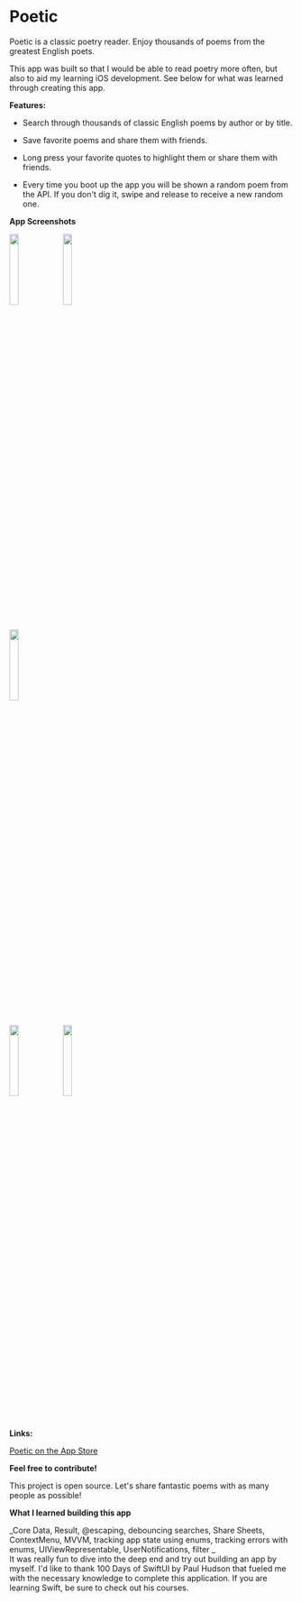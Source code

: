 # Poetic

Poetic is a classic poetry reader. Enjoy thousands of poems from the greatest English poets. 

This app was built so that I would be able to read poetry more often, but also to aid my learning iOS development. 
See below for what was learned through creating this app.

**Features:**

- Search through thousands of classic English poems by author or by title.

- Save favorite poems and share them with friends.

- Long press your favorite quotes to highlight them or share them with friends. 

- Every time you boot up the app you will be shown a random poem from the API. If you don't dig it, swipe and release to receive a new random one. 

**App Screenshots**

<img src="https://github.com/thompson-dean/Poetic/blob/main/Poetic/screenshots/screen08.png" width=18% height=18%>  <img src="https://github.com/thompson-dean/Poetic/blob/main/Poetic/screenshots/screen09.png" width=18% height=18%>  <br> 
<img src="https://github.com/thompson-dean/Poetic/blob/main/Poetic/screenshots/screen10.png" width=18% height=18%> <br> <img src="https://github.com/thompson-dean/Poetic/blob/main/Poetic/screenshots/screen11.png" width=18% height=18%>  <img src="https://github.com/thompson-dean/Poetic/blob/main/Poetic/screenshots/screen12.png" width=18% height=18%>  


**Links:**

[Poetic on the App Store](https://apps.apple.com/us/app/poetic/id1614416936)

**Feel free to contribute!**

This project is open source. Let's share fantastic poems with as many people as possible!

**What I learned building this app**

_Core Data, Result, @escaping, debouncing searches, Share Sheets, ContextMenu, MVVM, tracking app state using enums, tracking errors with enums, UIViewRepresentable, UserNotifications, filter _ <br>
It was really fun to dive into the deep end and try out building an app by myself. I'd like to thank 100 Days of SwiftUI by Paul Hudson that fueled me with the necessary knowledge to complete this application. If you are learning Swift, be sure to check out his courses.


